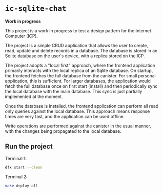 # `ic-sqlite-chat`

**Work in progress**

This project is a work in progress to test a design pattern for the Internet Computer (ICP).

The project is a simple CRUD application that allows the user to create, read, update and delete records in a database. The database is stored in an Sqlite database on the user's device, with a replica stored on the ICP.

The project adopts a "local first" approach, where the frontend application primarily interacts with the local replica of an Sqlite database. On startup, the frontend fetches the full database from the canister. For small personal application, this is sufficient. For larger databases, the application would fetch the full database once on first start (install) and then periodically sync the local database with the main database. This sync is just partially implemented at the moment.

Once the database is installed, the frontend application can perform all read only queries against the local database. This approach means response times are very fast, and the application can be used offline.

Write operations are performed against the canister in the usual manner, with the changes being propagated to the local database.

## Run the project

Terminal 1:
```bash
dfx start --clean
```

Terminal 2:
```bash
make deploy-all
```
